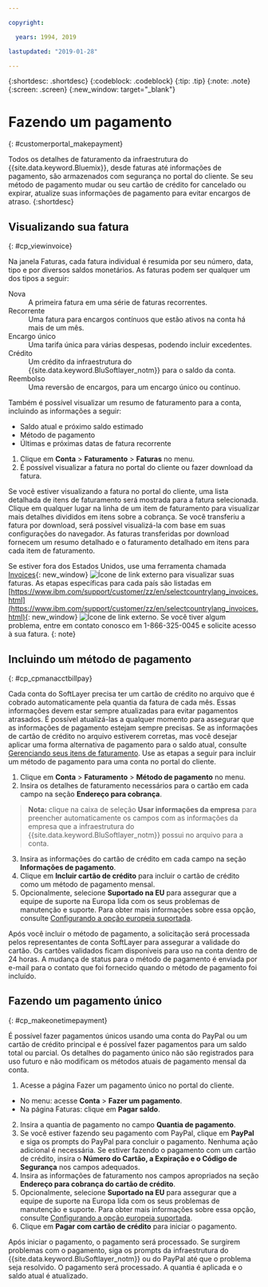 ```yaml
---

copyright:

  years: 1994, 2019

lastupdated: "2019-01-28"

---
```


{:shortdesc: .shortdesc}
{:codeblock: .codeblock}
{:tip: .tip}
{:note: .note}
{:screen: .screen}
{:new_window: target="_blank"}


# Fazendo um pagamento
{: #customerportal_makepayment}

Todos os detalhes de faturamento da infraestrutura do {{site.data.keyword.Bluemix}}, desde faturas até informações de pagamento, são armazenados com segurança no portal do cliente. Se seu método de pagamento mudar ou seu cartão de crédito for cancelado ou expirar, atualize suas informações de pagamento para evitar encargos de atraso.
{:shortdesc}

## Visualizando sua fatura
{: #cp_viewinvoice}

Na janela Faturas, cada fatura individual é resumida por seu número, data, tipo e por diversos saldos monetários. As faturas podem ser qualquer um dos tipos a seguir:

<dl>
<dt>Nova</dt>
<dd>A primeira fatura em uma série de faturas recorrentes.</dd>
<dt>Recorrente</dt>
<dd>Uma fatura para encargos contínuos que estão ativos na conta há mais de um mês.</dd>
<dt>Encargo único</dt>
<dd>Uma tarifa única para várias despesas, podendo incluir excedentes.</dd>
<dt>Crédito</dt>
<dd>Um crédito da infraestrutura do {{site.data.keyword.BluSoftlayer_notm}} para o saldo da conta.</dd>
<dt>Reembolso</dt>
<dd>Uma reversão de encargos, para um encargo único ou contínuo.</dd>
</dl>

Também é possível visualizar um resumo de faturamento para a conta, incluindo as informações a seguir:
  * Saldo atual e próximo saldo estimado
  * Método de pagamento
  * Últimas e próximas datas de fatura recorrente

1. Clique em **Conta** > **Faturamento** > **Faturas** no menu.
2. É possível visualizar a fatura no portal do cliente ou fazer download da fatura.

Se você estiver visualizando a fatura no portal do cliente, uma lista detalhada de itens de faturamento será mostrada para a fatura selecionada. Clique em qualquer lugar na linha de um item de faturamento para visualizar mais detalhes divididos em itens sobre a cobrança. Se você transferiu a fatura por download, será possível visualizá-la com base em suas configurações do navegador. As faturas transferidas por download fornecem um resumo detalhado e o faturamento detalhado em itens para cada item de faturamento.

Se estiver fora dos Estados Unidos, use uma ferramenta chamada [Invoices](http://www.ibm.com/support/customer/invoices){: new_window} ![Ícone de link externo](../icons/launch-glyph.svg "Ícone de link externo") para visualizar suas faturas. As etapas específicas para cada país são listadas em [https://www.ibm.com/support/customer/zz/en/selectcountrylang_invoices.html](https://www.ibm.com/support/customer/zz/en/selectcountrylang_invoices.html){: new_window} ![Ícone de link externo](../icons/launch-glyph.svg "Ícone de link externo"). Se você tiver algum problema, entre em contato conosco em 1-866-325-0045 e solicite acesso à sua fatura.
{: note}

## Incluindo um método de pagamento
{: #cp_cpmanacctbillpay}

Cada conta do SoftLayer precisa ter um cartão de crédito no arquivo que é cobrado automaticamente pela quantia da fatura de cada mês. Essas informações devem estar sempre atualizadas para evitar pagamentos atrasados. É possível atualizá-las a qualquer momento para assegurar que as informações de pagamento estejam sempre precisas. Se as informações de cartão de crédito no arquivo estiverem corretas, mas você desejar aplicar uma forma alternativa de pagamento para o saldo atual, consulte [Gerenciando seus itens de faturamento](/docs/customer-portal/cpmanacctbillpay.html#cp_makeonetimepayment). Use as etapas a seguir para incluir um método de pagamento para uma conta no portal do cliente.

1. Clique em **Conta** > **Faturamento** > **Método de pagamento** no menu.
2. Insira os detalhes de faturamento necessários para o cartão em cada campo na seção **Endereço para cobrança**.
> **Nota:** clique na caixa de seleção **Usar informações da empresa** para preencher automaticamente os campos com as informações da empresa que a infraestrutura do {{site.data.keyword.BluSoftlayer_notm}} possui no arquivo para a conta.
3. Insira as informações do cartão de crédito em cada campo na seção **Informações de pagamento**.
4. Clique em **Incluir cartão de crédito** para incluir o cartão de crédito como um método de pagamento mensal.
5. Opcionalmente, selecione **Suportado na EU** para assegurar que a equipe de suporte na Europa lida com os seus problemas de manutenção e suporte.  Para obter mais informações sobre essa opção, consulte [Configurando a opção europeia suportada](/docs/customer-portal/cpmanuserprof.html#cp_seteusupported).

Após você incluir o método de pagamento, a solicitação será processada pelos representantes de conta SoftLayer para assegurar a validade do cartão. Os cartões validados ficam disponíveis para uso na conta dentro de 24 horas. A mudança de status para o método de pagamento é enviada por e-mail para o contato que foi fornecido quando o método de pagamento foi incluído.

## Fazendo um pagamento único
{: #cp_makeonetimepayment}

É possível fazer pagamentos únicos usando uma conta do PayPal ou um cartão de crédito principal e é possível fazer pagamentos para um saldo total ou parcial. Os detalhes do pagamento único não são registrados para uso futuro e não modificam os métodos atuais de pagamento mensal da conta.

1. Acesse a página Fazer um pagamento único no portal do cliente.
 * No menu: acesse **Conta** > **Fazer um pagamento**.
 * Na página Faturas: clique em **Pagar saldo**.
2. Insira a quantia de pagamento no campo **Quantia de pagamento**.
3. Se você estiver fazendo seu pagamento com PayPal, clique em **PayPal** e siga os prompts do PayPal para concluir o pagamento. Nenhuma ação adicional é necessária. Se estiver fazendo o pagamento com um cartão de crédito, insira o **Número do Cartão, a Expiração e o Código de Segurança** nos campos adequados.
4. Insira as informações de faturamento nos campos apropriados na seção **Endereço para cobrança do cartão de crédito**.
5. Opcionalmente, selecione **Suportado na EU** para assegurar que a equipe de suporte na Europa lida com os seus problemas de manutenção e suporte.  Para obter mais informações sobre essa opção, consulte [Configurando a opção europeia suportada](/docs/customer-portal/cpmanuserprof.html#cp_seteusupported).
6. Clique em **Pagar com cartão de crédito** para iniciar o pagamento.

Após iniciar o pagamento, o pagamento será processado. Se surgirem problemas com o pagamento, siga os prompts da infraestrutura do {{site.data.keyword.BluSoftlayer_notm}} ou do PayPal até que o problema seja resolvido. O pagamento será processado. A quantia é aplicada e o saldo atual é atualizado.
